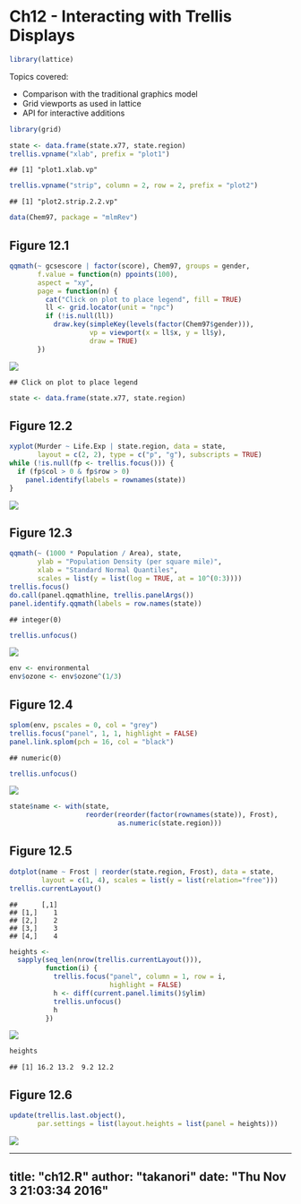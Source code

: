 # Ch12 - Interacting with Trellis Displays


```r
library(lattice)
```

Topics covered:

- Comparison with the traditional graphics model
- Grid viewports as used in lattice
- API for interactive additions



```r
library(grid)

state <- data.frame(state.x77, state.region)
trellis.vpname("xlab", prefix = "plot1")
```

```
## [1] "plot1.xlab.vp"
```

```r
trellis.vpname("strip", column = 2, row = 2, prefix = "plot2")
```

```
## [1] "plot2.strip.2.2.vp"
```

```r
data(Chem97, package = "mlmRev")
```

## Figure 12.1


```r
qqmath(~ gcsescore | factor(score), Chem97, groups = gender,
       f.value = function(n) ppoints(100),
       aspect = "xy", 
       page = function(n) {
         cat("Click on plot to place legend", fill = TRUE)
         ll <- grid.locator(unit = "npc")
         if (!is.null(ll))
           draw.key(simpleKey(levels(factor(Chem97$gender))),
                    vp = viewport(x = ll$x, y = ll$y),
                    draw = TRUE)
       })
```

![](ch12_files/figure-html/unnamed-chunk-3-1.png)<!-- -->

```
## Click on plot to place legend
```

```r
state <- data.frame(state.x77, state.region)
```

## Figure 12.2


```r
xyplot(Murder ~ Life.Exp | state.region, data = state, 
       layout = c(2, 2), type = c("p", "g"), subscripts = TRUE)
while (!is.null(fp <- trellis.focus())) {
  if (fp$col > 0 & fp$row > 0)
    panel.identify(labels = rownames(state))
}
```

![](ch12_files/figure-html/unnamed-chunk-4-1.png)<!-- -->

## Figure 12.3


```r
qqmath(~ (1000 * Population / Area), state, 
       ylab = "Population Density (per square mile)",
       xlab = "Standard Normal Quantiles",
       scales = list(y = list(log = TRUE, at = 10^(0:3))))
trellis.focus()
do.call(panel.qqmathline, trellis.panelArgs())
panel.identify.qqmath(labels = row.names(state))
```

```
## integer(0)
```

```r
trellis.unfocus()
```

![](ch12_files/figure-html/unnamed-chunk-5-1.png)<!-- -->

```r
env <- environmental
env$ozone <- env$ozone^(1/3)
```

## Figure 12.4


```r
splom(env, pscales = 0, col = "grey")
trellis.focus("panel", 1, 1, highlight = FALSE)
panel.link.splom(pch = 16, col = "black")
```

```
## numeric(0)
```

```r
trellis.unfocus()
```

![](ch12_files/figure-html/unnamed-chunk-6-1.png)<!-- -->

```r
state$name <- with(state, 
                   reorder(reorder(factor(rownames(state)), Frost), 
                           as.numeric(state.region)))
```

## Figure 12.5


```r
dotplot(name ~ Frost | reorder(state.region, Frost), data = state, 
        layout = c(1, 4), scales = list(y = list(relation="free")))
trellis.currentLayout()
```

```
##      [,1]
## [1,]    1
## [2,]    2
## [3,]    3
## [4,]    4
```

```r
heights <- 
  sapply(seq_len(nrow(trellis.currentLayout())),
         function(i) {
           trellis.focus("panel", column = 1, row = i, 
                         highlight = FALSE)
           h <- diff(current.panel.limits()$ylim)
           trellis.unfocus()
           h
         })
```

![](ch12_files/figure-html/unnamed-chunk-7-1.png)<!-- -->

```r
heights
```

```
## [1] 16.2 13.2  9.2 12.2
```

## Figure 12.6


```r
update(trellis.last.object(), 
       par.settings = list(layout.heights = list(panel = heights)))
```

![](ch12_files/figure-html/unnamed-chunk-8-1.png)<!-- -->


---
title: "ch12.R"
author: "takanori"
date: "Thu Nov  3 21:03:34 2016"
---
